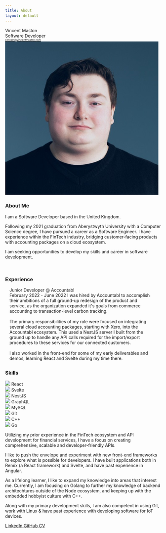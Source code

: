 ```yaml
---
title: About
layout: default
---
```


<link rel="stylesheet" type="text/css" href="/assets/css/styles_index.css" />
<link rel="stylesheet" type="text/css" href="/assets/css/styles_blog.css" />

<div class="image-container imgdisplay">
    <div class="name">
      Vincent Maston
      <div class="undername">Software Developer</div>
      <a href="mailto:contact@vincentmaston.com"><div class="undername" style="color: var(--accent); font-size: 0.6em">contact@vincentmaston.com</div></a>
    </div>
    <img class="me" src="/assets/img/me.jpg" alt="Vincent Maston" />
</div>

### About Me

I am a Software Developer based in the United Kingdom.

Following my 2021 graduation from Aberystwyth University with a Computer Science degree, I have pursued a career as a Software Engineer. I have experience within the FinTech industry, bridging customer-facing products with accounting packages on a cloud ecosystem.

I am seeking opportunities to develop my skills and career in software development.

<br>

### Experience

<div style="margin:2em;margin-left:1em;margin-top:0.5em">
    <div class="blogentry">
        <div class="title">Junior Developer @ Accountabl</div>
        <span class="postDate">February 2022 - June 2022</span>
        <span class="blurb">I was hired by Accountabl to accomplish their ambitions of a full ground-up redesign of the product and service, as the organization expanded it's goals from commerce accounting to transaction-level carbon tracking. 
        <br>
        <br>
        The primary responsibilities of my role were focused on integrating several cloud accounting packages, starting with Xero, into the Accountabl ecosystem. This used a NestJS server I built from the ground up to handle any API calls required for the import/export procedures to these services for our connected customers.
        <br>
        <br>
        I also worked in the front-end for some of my early deliverables and demos, learning React and Svelte during my time there.
        </span>
    </div>
</div>

### Skills

<div class="skills-grid">
  <div class="skills-container">
    <img class="skills-picture" src="https://cdn.jsdelivr.net/gh/devicons/devicon/icons/react/react-original.svg"/>
    <span>React</span>
  </div>
  
  <div class="skills-container">
      <img class="skills-picture" src="https://cdn.jsdelivr.net/gh/devicons/devicon/icons/svelte/svelte-original.svg"/>
      <span>Svelte</span>
  </div>

  <div class="skills-container">
      <img class="skills-picture" src="https://cdn.jsdelivr.net/gh/devicons/devicon/icons/nestjs/nestjs-plain.svg"/>
      <span>NestJS</span>
  </div>

  <div class="skills-container">
      <img class="skills-picture" src="https://cdn.jsdelivr.net/gh/devicons/devicon/icons/graphql/graphql-plain.svg"/>
      <span>GraphQL</span>
  </div>

  <div class="skills-container">
      <img class="skills-picture" src="https://cdn.jsdelivr.net/gh/devicons/devicon/icons/mysql/mysql-original.svg"/>
      <span>MySQL</span>
  </div>

  <div class="skills-container">
      <img class="skills-picture" src="https://cdn.jsdelivr.net/gh/devicons/devicon/icons/git/git-original.svg"/>
      <span>Git</span>
  </div>

  <div class="skills-container">
    <img class="skills-picture" src="https://cdn.jsdelivr.net/gh/devicons/devicon/icons/cplusplus/cplusplus-original.svg"/>
    <span>C++</span>
  </div>

  <div class="skills-container">
      <img class="skills-picture" src="https://cdn.jsdelivr.net/gh/devicons/devicon/icons/go/go-original-wordmark.svg"/>
      <span>Go</span>
  </div>
  
</div>

Utilizing my prior experience in the FinTech ecosystem and API development for financial services, I have a focus on creating comprehensive, scalable and developer-friendly APIs.

I like to push the envelope and experiment with new front-end frameworks to explore what is possible for developers. I have built applications both in Remix (a React framework) and Svelte, and have past experience in Angular.

As a lifelong learner, I like to expand my knowledge into areas that interest me. Currently, I am focusing on Golang to further my knowledge of backend architechtures outside of the Node ecosystem, and keeping up with the embedded hobbyist culture with C++.

Along with my primary development skills, I am also competent in using Git, work with Linux & have past experience with developing software for IoT devices.

<div class="contact-flex">

<a class="contact-entry" href="https://www.linkedin.com/in/vincentmaston/">
    LinkedIn
</a>
<a class="contact-entry" href="https://github.com/VMaston">
    GitHub
</a>
<a class="contact-entry" href="{{ site.url }}/assets/Vincent_Maston_CV_2022.pdf">
    CV
</a>

</div>
